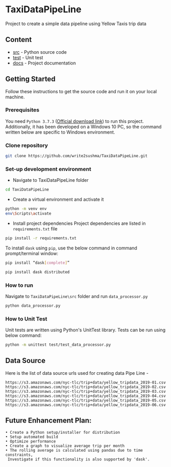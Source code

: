 # TaxiDataPipeLine
Project to create a simple data pipeline using Yellow Taxis trip data

## Content

* [src](src/) - Python source code
* [test](test/) - Unit test
* [docs](docs/) - Project documentation


## Getting Started

Follow these instructions to get the source code and run it on your local machine.

### Prerequisites

You need `Python 3.7.3` ([Official download link](https://www.python.org/downloads/release/python-373/)) to run this project.
Additionally, it has been developed on a Windows 10 PC, so the command written below are specific to Windows environment.

### Clone repository
```sh
git clone https://github.com/write2sushma/TaxiDataPipeLine.git
```

### Set-up development environment

* Navigate to TaxiDataPipeLine folder
```sh
cd TaxiDataPipeLine
```

* Create a virtual environment and activate it
```sh    
python -m venv env
env\Scripts\activate
```  

* Install project dependencies 
Project dependencies are listed in `requirements.txt` file
```sh    
pip install -r requirements.txt
```    
To install `dask` using `pip`, use the below command in command prompt/terminal window:
```sh
pip install “dask[complete]”

pip install dask distributed
```

### How to run

Navigate to `TaxiDataPipeLine\src` folder and run `data_processor.py`

```sh
python data_processor.py
```

### How to Unit Test

Unit tests are written using Python's UnitTest library. Tests can be run using below command:
```sh
python -m unittest test/test_data_processor.py
```


## Data Source
Here is the list of data source urls used for creating data Pipe Line -

    https://s3.amazonaws.com/nyc-tlc/trip+data/yellow_tripdata_2019-01.csv
    https://s3.amazonaws.com/nyc-tlc/trip+data/yellow_tripdata_2019-02.csv
    https://s3.amazonaws.com/nyc-tlc/trip+data/yellow_tripdata_2019-03.csv
    https://s3.amazonaws.com/nyc-tlc/trip+data/yellow_tripdata_2019-04.csv
    https://s3.amazonaws.com/nyc-tlc/trip+data/yellow_tripdata_2019-05.csv
    https://s3.amazonaws.com/nyc-tlc/trip+data/yellow_tripdata_2019-06.csv
    
## Future Enhancement Plan:    
    • Create a Python setup/installer for distribution 
	• Setup automated build
    • Optimize performance
    • Create a graph to visualize average trip per month
    • The rolling average is calculated using pandas due to time constraints,
     Investigate if this functionality is also supported by 'dask'.
